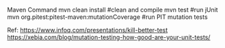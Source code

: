 Maven Command
mvn clean install                              #clean and compile
mvn test                                       #run jUnit
mvn org.pitest:pitest-maven:mutationCoverage   #run PIT mutation tests

Ref:
https://www.infoq.com/presentations/kill-better-test
https://xebia.com/blog/mutation-testing-how-good-are-your-unit-tests/